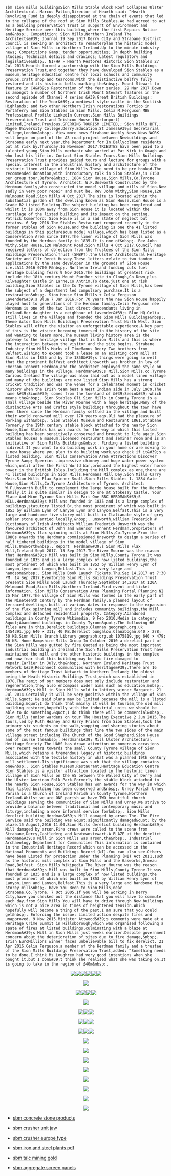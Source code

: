 
```
sbm sion mills buildingsSion Mills Stable Block Roof Collapses Ulster Architectural. Marcus Patton,Director of Hearth said: “Hearth Revolving Fund is deeply disappointed at the chain of events that led to the collapse of the roof at Sion Mills Stables.We had agreed to act as a building preservation trust in support of Environment and Heritage Service over this building,where the first Repairs Notice and&nbsp;. Competition: Sion Mills,Northern Ireland The Architects&#39; Journal 19 Sep 2017.Derry City and Strabane District Council is seeking an architect to remasterplan the historic model village of Sion Mills in Northern Ireland.Up to the minute industry news; Competitions &amp; tender opportunities; In depth building studies; Technical details and drawings; Latest regulatory and legislative&nbsp;. NIFHA » Hearth Restores Historic Sion Stables 27 Jul 2015.Hearth formed a partnership with the Sion Mills Buildings Preservation Trust,and together they have developed Sion Stables as a museum,heritage education centre for local schools and community groups,craft shop and tearooms.With the distinctive belfry fully restored and its historic bells marking the&nbsp;. Mount Stewart to feature in C4&#39;s Restoration of the Year series. 29 Mar 2017.Down is amongst a number of Northern Irish Mount Stewart features in the second episode of Channel 4 series &#39;Great British Buildings: Restoration of the Year&#39;.a medieval style castle in the Scottish Highlands; and two other Northern Irish restorations Portico in Portaferry and Sion Stables in Sion Mills. Celia M.Ferguson MBE Professional Profile LinkedIn Current.Sion Mills Buildings Preservation Trust and Inishcoo House (Burtonport) Limited,Ireland.Previous.SPERRINS TOURISM LIMITED,; Sion Mills BPT,; Magee University College,Derry.Education.St James&#39;s Secretarial College,London&nbsp;. View more news Strabane Weekly News News WORK will begin on part of the A5 road project between Newbuildings and Strabane early next year,the Department for In.Ballycolman residents put at risk by.Thursday,16 November 2017.TRIBUTES have been paid to a talented young Sion Mills mechanic who worked at Pat Kirk in Omagh and who lost his life in. Contact Sion Stables Tours.Sion Mills Buildings Preservation Trust provides guided tours and lecture for groups with a special interest in the industrial history and architecture of the historic linen village of Sion Mills.These need to be pre booked.The recommended donation,with introductory talk in Sion Stables,is £150 per group tour.Before&nbsp;. 1884 Sion House,Sion Mills,Co.Tyrone Architecture of Tyrone. Architect: W.F.Unsworth Constructed by the Herdman family,who constructed the model village and mills of Sion.Now sadly in very poor repair and must be. Rev John Withy,Sion House,120 Melmount Road,Sion Mills 4 Oct 2017.The site is located within the substantial garden of the dwelling known as Sion House.Sion House is a Grade B2 Listed Building.The subject building has been completed and whilst it is 100m away from Sion House it is located within the curtilage of the listed building and its impact on the setting. Patrick Comerford: Sion House is in a sad state of neglect but retains. 6 Sep 2016.The Stables Restaurant reopened recently in the former stables of Sion House,and the building is one the 41 listed buildings in this picturesque model village,which has been listed as a Conservation Area since 1977.The linen village of Sion Mills was founded by the Herdman family in 1835.It is one of&nbsp;. Rev John Withy,Sion House,120 Melmount Road,Sion Mills 4 Oct 2017.Council has received letters of objection from the Trustees of the Sion Mills Buildings Preservation.Trust (SMBPT),the Ulster Architectural Heritage Society and Cllr Derek Hussey.These letters relate to two tandem applications by the same developer in the grounds of Sion House i.e.LA11 2016 0700 F&nbsp;. Northern Ireland funding cuts fuel heritage building fears 9 Nov 2015.The buildings at greatest risk include the 18th century Mount Panther site in Clough,Co Down,plus Kilwaughter Castle in Larne,Co Antrim.To date,just one at risk building,Sion Stables in the Co Tyrone village of Sion Mills,has been the subject of a department led compulsory purchase.It is a restoration&nbsp;. Sion House Sion Mills + Celia Ferguson Lavender&#39;s Blue 7 Jan 2016.For 70 years the new Sion House happily played host to generations of the Herdman family.Celia Ferguson née Herdman is one of the two last direct descendants living in Ireland.Her daughter is a neighbour of Lavender&#39;s Blue HQ.Celia still lives in the village and founded the Sion Mills Buildings&nbsp;. Theme Actor Sion Mills Buildings Preservation Trust North West. Sion Stables will offer the visitor an unforgettable experience.A key part of this is the visitor becoming immersed in the history of the site and wanting to learn more.The museum living history area is the gateway to the heritage village that is Sion Mills and this is where the interaction between the visitor and the site begins. Strabane Industry Sion Mills Marks of TimeManus Deery Two brothers from Belfast,wishing to expand took a lease on an existing corn mill at Sion Mills in 1835 and by the 1850&#39;s things were going so well that the prominent Belfast architect.Unsworth was brother in law of Emerson Tennent Herdman,and the architect employed the same style on many buildings in the village. Herdman&#39;s Mill,Sion Mills.co.Tyrone Curious Ireland The village was also laid out as a model linen village and many of the buildings are now listed.Sion Mills has a strong cricket tradition and was the venue for a celebrated moment in cricket history when the Irish team beat a West Indian side in July 1969.The name &#39;Sion&#39; comes from the townland of &#39;Seein&#39; which means the&nbsp;. Sion Stables Oli Sion Mills in County Tyrone is a small village beside the River Mourne with a huge heritage.Many of the distinctive Arts and Crafts style buildings throughout the town have been there since the Herdman family settled in the village and built their world renowned mill over 170 years ago.Oli had the pleasure of working with&nbsp;. Sion Stables Museum and Restaurant 1861,Strabane Formerly the 19th century stable block attached to the nearby Sion House,Sion Stables has won awards for the way in which this listed building has been sensitively conserved and brought to life again.Sion Stables houses a museum,licensed restaurant and seminar room and is an initiative of Sion Mills Buildings&nbsp;. Finding a listed building nidirect If you want to do building work in your home or are moving to a new house where you plan to do building work,you check if it&#39;s a listed building. Sion Mills Conservation Area Attractions Discover Tyrone &amp; Sperrins .impressive chimney and huge water power system which,until after the First World War,produced the highest water horse power in the British Isles.Including the Mill complex as one,there are 41 listed buildings in Sion Mills.Herdmans Mill Day.Sion Mills Carry Weir.Sion Mills Flax Spinner Small.Sion Mills Stables 1. 1884 Gate House,Sion Mills,Co.Tyrone Architecture of Tyrone. Architect: W.F.Unsworth Built to complement the large house built for the Herdman family,it is quite similar in design to one at Stokesay Castle. Your Place And Mine Tyrone Sion Mills Part One BBC HERDMAN&#39;S MILL.Herdman&#39;s Mill was founded in 1835 and is a large complex of buildings,statutory listed B+,the most prominent of which was built in 1853 by William Lynn of Lanyon Lynn and Lanyon,Belfast.This is a very large and handsome five storey mill built in Italianate style of grey ashlar stone quarried locally,&nbsp;. unsworth,william Frederick # Dictionary of Irish Architects William Frederick Unsworth was the favoured architect of John and Emerson Tennent Herdman,proprietors of Herdman&#39;s flax spinning mills at Sion Mills,Co.Tyrone.From the 1880s onwards the Herdmans commissioned Unsworth to design a series of half timbered buildings in the model village of Sion Mills.Unsworth&nbsp;. Report  Herdman&#39;s Sion Mills Flax Mill,Ireland Sept 2017. 13 Sep 2017.The River Mourne was the reason that Herdman&#39;s Mill was built in Sion Mills,County Tyrone.It was founded in 1835 and is a large complex of now listed buildings,the most prominent of which was built in 1853 by William Henry Lynn of Lanyon,Lynn and Lanyon,Belfast.This is a very large and handsome&nbsp;. Sion Mills Book Launch Tickets,Thu,Sep 14,2017 at 7:30 PM. 14 Sep 2017.Eventbrite Sion Mills Buildings Preservation Trust presents Sion Mills Book Launch Thursday,September 14,2017 at 120A Melmount Road,Sion Mills,Northern Ireland.Find event and ticket information. Sion Mills Conservation Area Planning Portal Planning NI 25 Mar 1977.The Village of Sion Mills was formed in the early part of the Nineteenth Century by the Herdman family.a planned layout of terraced dwellings built at various dates in response to the expansion of the flax spinning mill and includes community buildings,the Mill Complex and detached residential property. Category:Abandoned buildings in County Tyrone Wikimedia. 9 Feb 2010.Media in category &quot;Abandoned buildings in County Tyrone&quot;.The following 66 files are in this.Derelict buildings,Glennan geograph.org.uk 1454391.jpg 640 × 311; 40 KB.Derelict bungalow,Clanabogan.640 × 278; 50 KB.Sion Mills Branch Library geograph.org.uk 1075819.jpg 640 × 479; 66 KB. Home Hampshire Mills Group In October 2010 a derelict part of the Sion Mills was gutted by fire.Quoted as being the most important industrial building in Ireland,the Sion Mills Preservation Trust have maintained the mill and the other historic buildings in the complex and now fear that this building may be too fire damaged to repair.Earlier in July,the&nbsp;. Northern Ireland Heritage Trust Network &#39;Reconnect communities with heritage&#39;.There are 16 members of Heritage Trust Network in Northern Ireland; the oldest being the Heath Historic Buildings Trust,which was established in 1978.The remit of our members does not only include restoration and regeneration,they also encompass wider aims such as education,&nbsp;. Herdman&#39;s Mill in Sion Mills sold to lottery winner Margaret. 21 Jul 2014.Certainly it will be very positive within the village of Sion Mills.&quot; He said plans may be limited because the mill is a listed building.&quot;I do think that mainly it will be tourism,the old mill building restored,hopefully with the industrial units we should be able to do something.&quot;I do think there will be commercial&nbsp;. Sion Mills junior wardens on tour The Housing Executive 2 Jun 2015.The tours,led by Ruth Heaney and Harry Friars from Sion Stables,took the primary six students on the walk,stopping and sharing stories about some of the most famous buildings that line the two sides of the main village street including The Church of the Good Shepherd,Sion House and of course the&nbsp;. Herdmans&#39; Mill Ulster Architectural Heritage Society The UAHS has drawn attention on numerous occasions over recent years towards the small County Tyrone village of Sion Mills,which retains a tremendous legacy of historic buildings associated with the textile history in what was a planned 19th century mill settlement.Its significance was such that the village contains one&nbsp;. Sion Stables Museum,Restaurant,Heritage Education Centre Sion Stables is a visitor attraction located in the historic linen village of Sion Mills on the A5 between the Walled City of Derry and the Ulster American Folk Park.Formerly the stable block attached to the nearby Sion House,Sion Stables has won awards for the way in which this listed building has been conserved and&nbsp;. Urney Parish Urney Parish is a Church of Ireland Parish in County Tyrone,Northern Ireland.Whilst we are ONE parish we have TWO beautiful church buildings serving the communities of Sion Mills and Urney.We strive to provide a balance between traditional and contemporary music and liturgy,including a more informal service for&nbsp;. Sion Mills derelict building Herdman&#39;s Mill damaged by arson The. The Fire Service said the building was &quot;significantly damaged&quot; by the blaze.15 August,2016 11:00.Sion Mills derelict building Herdman&#39;s Mill damaged by arson.Fire crews were called to the scene from Strabane,Derry,Castlederg and Newtownstewart.A BLAZE at the derelict Herdman&#39;s Mill in Sion Mills was arson,the&nbsp;. Industrial Archaeology Department for Communities This information is contained in the Industrial Heritage Record which can be accessed in the National Monuments and Buildings Record (NI).You can also see.Others have been Listed for protection under the Planning (NI) Act 2011,such as the historic mill complex at Sion Mills and the Gasworks,Ormeau Road,Belfast. Sion Mills Wikipedia The River Mourne was the reason that Herdman&#39;s Mill was built in Sion Mills,County Tyrone.It was founded in 1835 and is a large complex of now listed buildings,the most prominent of which was built in 1853 by William Henry Lynn of Lanyon,Lynn and Lanyon,Belfast.This is a very large and handsome five storey mill&nbsp;. Have You Been to Sion Mills,near Strabane,Co.Tyrone. 7 Oct 2005.If you will be working in Derry City,have you checked out the distance that you will have to commute each day,from Sion Mills You will have to drive through New buildings which is not a nice area in times of heightened tension.Which hopefully will become a thing of the past.I am sure that you could get&nbsp;. Enforcing the issue: Limited action despite fires and unapproved. 9 Nov 2015.Minister Attwood&#39;s comments were made at a Heritage Crime Summit in Hillsborough,which was organised following a spate of fires at listed buildings,culminating with a blaze at Herdman&#39;s Mill in Sion Mills just weeks earlier.Despite government concern about the deterioration of sites due to fire damage,&nbsp;. Irish EuroMillions winner faces unbelievable bill to fix derelict. 21 Apr 2016.Celia Ferguson,a member of the Herdman family and a trustee of the Sion Mills Buildings Preservation Trust,added: “Something needs to be done.I think Ms Loughrey had very good intentions when she bought it,but I don&#39;t think she realised what she was taking on.It is going to take in the region of £40m&nbsp;. 
```

<div align="center">
  
<a rel="nofollow" href="https://m.shibang-china.com?f=github&k=sbm+sion+mills+buildings"><img src="https://static.shibang-china.com/en/l.png"></a><img src="https://static.shibang-china.com/en/hw.png"><a rel="nofollow" href="https://m.shibang-china.com/product/?f=github&k=sbm+sion+mills+buildings"><img src="https://static.shibang-china.com/en/p.png"></a><a rel="nofollow" href="https://m.shibang-china.com/cases/?f=github&k=sbm+sion+mills+buildings"><img src="https://static.shibang-china.com/en/c.png"></a><a rel="nofollow" href="https://m.shibang-china.com/news/?f=github&k=sbm+sion+mills+buildings"><img src="https://static.shibang-china.com/en/n.png"></a><a rel="nofollow" href="https://m.shibang-china.com?f=github&k=sbm+sion+mills+buildings"><img src="https://static.shibang-china.com/en/m.png"></a>

<a rel="nofollow" href="https://m.shibang-china.com/product/?f=github&k=sbm+sion+mills+buildings"><img src="https://static.shibang-china.com/en/b.jpg"></a>
  
<a rel="nofollow" href="https://m.shibang-china.com/solution-aggregate.html?f=github&k=sbm+sion+mills+buildings"><img src="https://static.shibang-china.com/en/a.jpg"></a><a rel="nofollow" href="https://m.shibang-china.com/solution-mine.html?f=github&k=sbm+sion+mills+buildings"><img src="https://static.shibang-china.com/en/m.jpg"></a><a rel="nofollow" href="https://m.shibang-china.com/solution-mill.html?f=github&k=sbm+sion+mills+buildings"><img src="https://static.shibang-china.com/en/g.jpg"></a><a rel="nofollow" href="https://m.shibang-china.com/solution-epc.html?f=github&k=sbm+sion+mills+buildings"><img src="https://static.shibang-china.com/en/e.jpg"></a>

<a rel="nofollow" href="https://m.shibang-china.com/product/?f=github&k=sbm+sion+mills+buildings"><img src="https://static.shibang-china.com/en/a-p.png"></a>

<a rel="nofollow" href="https://m.shibang-china.com/product/crusher/c6x.html?f=github&k=sbm+sion+mills+buildings"><img src="https://static.shibang-china.com/en/j.jpg"></a><a rel="nofollow" href="https://m.shibang-china.com/product/crusher/ci5x.html?f=github&k=sbm+sion+mills+buildings"><img src="https://static.shibang-china.com/en/i.jpg"></a><a rel="nofollow" href="https://m.shibang-china.com/product/crusher/hst.html?f=github&k=sbm+sion+mills+buildings"><img src="https://static.shibang-china.com/en/c.jpg"></a>

<a rel="nofollow" href="https://m.shibang-china.com/product/mill/mtw.html?f=github&k=sbm+sion+mills+buildings"><img src="https://static.shibang-china.com/en/mtw.jpg"></a><a rel="nofollow" href="https://m.shibang-china.com/product/mill/scm.html?f=github&k=sbm+sion+mills+buildings"><img src="https://static.shibang-china.com/en/scm.jpg"></a><a rel="nofollow" href="https://m.shibang-china.com/product/mill/lm.html?f=github&k=sbm+sion+mills+buildings"><img src="https://static.shibang-china.com/en/lm.jpg"></a>

<a rel="nofollow" href="https://m.shibang-china.com/product/sand/vsi6x.html?f=github&k=sbm+sion+mills+buildings"><img src="https://static.shibang-china.com/en/6x.jpg"></a><a rel="nofollow" href="https://m.shibang-china.com/product/sand/vu.html?f=github&k=sbm+sion+mills+buildings"><img src="https://static.shibang-china.com/en/vu.jpg"></a><a rel="nofollow" href="https://m.shibang-china.com/product/mobile/klun.html?f=github&k=sbm+sion+mills+buildings"><img src="https://static.shibang-china.com/en/k.jpg"></a>

<a rel="nofollow" href="https://m.shibang-china.com/cases/?f=github&k=sbm+sion+mills+buildings"><img src="https://static.shibang-china.com/en/case.png"></a>

<a rel="nofollow" href="https://m.shibang-china.com/cases/aggregate/202.html?f=github&k=sbm+sion+mills+buildings"><img src="https://static.shibang-china.com/en/c-1.jpg"></a>

<a rel="nofollow" href="https://m.shibang-china.com/cases/aggregate/203.html?f=github&k=sbm+sion+mills+buildings"><img src="https://static.shibang-china.com/en/c-2.jpg"></a>

<a rel="nofollow" href="https://m.shibang-china.com/cases/mill/123.html?f=github&k=sbm+sion+mills+buildings"><img src="https://static.shibang-china.com/en/c-3.jpg"></a>

<a rel="nofollow" href="https://m.shibang-china.com/contact_us.html?f=github&k=sbm+sion+mills+buildings"><img src="https://static.shibang-china.com/en/contact.png"></a>

<a rel="nofollow" href="https://swt.shibang-china.com/?f=github&k=sbm+sion+mills+buildings"><img src="https://static.shibang-china.com/en/chat.png"></a>

<a rel="nofollow" href="https://whatsapp.shibangsoft.com/WhatsApp.php?f=github&k=sbm+sion+mills+buildings"><img src="https://static.shibang-china.com/en/whatsapp.png"></a>

<a rel="nofollow" href="https://m.shibang-china.com/?f=github&k=sbm+sion+mills+buildings"><img src="https://static.shibang-china.com/en/website.png"></a>

</div>


* [sbm concrete stone products](sbm%20concrete%20stone%20products.md)

* [sbm crusher unit jaw](sbm%20crusher%20unit%20jaw.md)

* [sbm crusher europe type](sbm%20crusher%20europe%20type.md)

* [sbm iron and steel plants pdf](sbm%20iron%20and%20steel%20plants%20pdf.md)

* [sbm talc mining gold](sbm%20talc%20mining%20gold.md)

* [sbm aggregate screen panels](sbm%20aggregate%20screen%20panels.md)